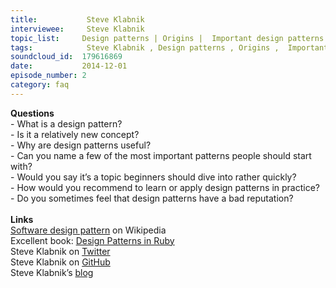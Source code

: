 ```yaml
--- 
title:           Steve Klabnik 
interviewee:     Steve Klabnik 
topic_list:     Design patterns | Origins |  Important design patterns | Useful | Learn & apply | Bad reputation
tags:            Steve Klabnik , Design patterns , Origins ,  Important design patterns , Useful , Learn  apply , Bad reputation
soundcloud_id:  179616869
date:           2014-12-01
episode_number: 2
category: faq
---
```


<p class="show_notes_display"><b>Questions<br></b>- What is a design pattern?<br>- Is it a relatively new concept?<b><br></b>- Why are design patterns useful?<br>- Can you name a few of the most important patterns people should start with?<br>- Would you say it’s a topic beginners should dive into rather quickly?<br>- How would you recommend to learn or apply design patterns in practice?<br>- Do you sometimes feel that design patterns have a bad reputation?<br><br><b>Links<br></b><a rel="nofollow" target="_blank" href="http://en.wikipedia.org/wiki/Software_design_pattern">Software design pattern</a> on Wikipedia<br>Excellent book: <a rel="nofollow" target="_blank" href="http://www.amazon.com/Design-Patterns-Ruby-Russ-Olsen/dp/0321490452">Design Patterns in Ruby</a><b><br></b>Steve Klabnik on <a rel="nofollow" target="_blank" href="https://twitter.com/steveklabnik">Twitter</a><br>Steve Klabnik on <a rel="nofollow" target="_blank" href="https://github.com/steveklabnik">GitHub</a><br>Steve Klabnik’s <a rel="nofollow" target="_blank" href="http://blog.steveklabnik.com/">blog</a><br><br><b><br></b></p>
